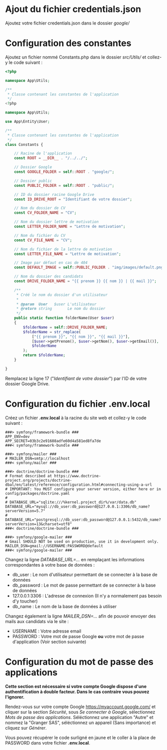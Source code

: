 # Ajout du fichier credentials.json

Ajoutez votre fichier credentials.json dans le dossier *google/*

# Configuration des constantes

Ajoutez un fichier nommé Constants.php dans le dossier *src/Utils/* et collez-y le code suivant :
```php
<?php

namespace App\Utils;

/**
 * Classe contenant les constantes de l'application
 */
<?php

namespace App\Utils;

use App\Entity\User;

/**
 * Classe contenant les constantes de l'application
 */
class Constants {

    // Racine de l'application
    const ROOT = __DIR__ . "/../../";

    // Dossier Google
    const GOOGLE_FOLDER = self::ROOT . "google/";

    // Dossier public
    const PUBLIC_FOLDER = self::ROOT . "public/";

    // ID du dossier racine Google Drive
    const ID_DRIVE_ROOT = "Identifiant de votre dossier";

    // Nom du dossier de CV
    const CV_FOLDER_NAME = "CV";

    // Nom du dossier lettre de motivation
    const LETTER_FOLDER_NAME = "Lettre de motivation";

    // Nom du fichier du CV
    const CV_FILE_NAME = "CV";

    // Nom du fichier de la lettre de motivation
    const LETTER_FILE_NAME = "Lettre de motivation";

    // Image par défaut en cas de 404
    const DEFAULT_IMAGE = self::PUBLIC_FOLDER . "img/images/default.png";

    // Nom du dossier des candidats
    const DRIVE_FOLDER_NAME = "{{ prenom }} {{ nom }} | {{ mail }}";

    /**
     * Créé le nom du dossier d'un utilisateur
     * 
     * @param  User   $user L'utilisateur
     * @return string       Le nom du dossier
     */
    public static function folderName(User $user)
    {
        $folderName = self::DRIVE_FOLDER_NAME;
        $folderName = str_replace(
            ["{{ prenom }}", "{{ nom }}", "{{ mail }}"],
            [$user->getPrenom(), $user->getNom(), $user->getEmail()],
            $folderName
        );
        return $folderName;
    }

}
```

Remplacez la ligne 17 ("*Identifiant de votre dossier*") par l'ID de votre dossier Google Drive.

# Configuration du fichier .env.local

Créez un fichier **.env.local** à la racine du site web et collez-y le code suivant :

```shell
###> symfony/framework-bundle ###
APP_ENV=dev
APP_SECRET=03b3c2e91608adfe60d4a581ed8fa7de
###< symfony/framework-bundle ###

###> symfony/mailer ###
# MAILER_DSN=smtp://localhost
###< symfony/mailer ###

###> doctrine/doctrine-bundle ###
# Format described at https://www.doctrine-project.org/projects/doctrine-dbal/en/latest/reference/configuration.html#connecting-using-a-url
# IMPORTANT: You MUST configure your server version, either here or in config/packages/doctrine.yaml
#
# DATABASE_URL="sqlite:///%kernel.project_dir%/var/data.db"
DATABASE_URL="mysql://db_user:db_password@127.0.0.1:3306/db_name?serverVersion=5.7"
# DATABASE_URL="postgresql://db_user:db_password@127.0.0.1:5432/db_name?serverVersion=13&charset=utf8"
###< doctrine/doctrine-bundle ###

###> symfony/google-mailer ###
# Gmail SHOULD NOT be used on production, use it in development only.
MAILER_DSN=gmail://USERNAME:PASSWORD@default
###< symfony/google-mailer ###
```

Changez la ligne *DATABASE_URL=...* en remplaçant les informations correspondantes à votre base de données :

- db_user : Le nom d\'utilisateur permettant de se connecter à la base de données
- db_password : Le mot de passe permettant de se connecter à la base de données
- 127.0.0.1:3306 : L'adresse de connexion (Il n'y a normalement pas besoin d'y toucher)
- db_name : Le nom de la base de données à utiliser

Changez également la ligne *MAILER_DSN=...* afin de pouvoir envoyer des mails aux candidats via le site :

- USERNAME : Votre adresse email
- PASSWORD : Votre mot de passe Google **ou** votre mot de passe d\'application (Voir section suivante)

# Configuration du mot de passe des applications

**Cette section est nécessaire si votre compte Google dispose d\'une authentification à double facteur. Dans le cas contraire vous pouvez l'ignorer.**

Rendez-vous sur votre compte Google https://myaccount.google.com/ et cliquer sur la section *Sécurité*, sous *Se connecter à Google*, sélectionnez *Mots de passe des applications*. Séléctionnez une application "Autre" et nommez la "Granger SAS", séléctionnez un appareil (Sans importance) et cliquez sur *Générer*. 

Vous pouvez récupérer le code surligné en jaune et le coller à la place de PASSWORD dans votre fichier **.env.local**.
